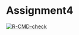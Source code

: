 # Assignment4
<!-- badges: start -->
[![R-CMD-check](https://github.com/AshenWELI/Assignment4/actions/workflows/R-CMD-check.yaml/badge.svg)](https://github.com/AshenWELI/Assignment4/actions/workflows/R-CMD-check.yaml)
<!-- badges: end -->
